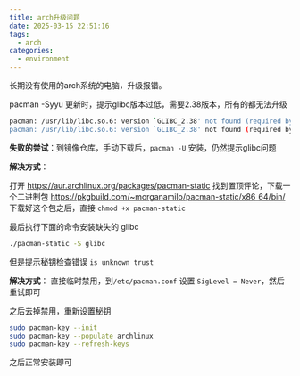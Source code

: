 ```yaml
---
title: arch升级问题
date: 2025-03-15 22:51:16
tags: 
  - arch
categories:
  - environment
---
```


长期没有使用的arch系统的电脑，升级报错。

pacman -Syyu 更新时，提示glibc版本过低，需要2.38版本，所有的都无法升级

```bash
pacman: /usr/lib/libc.so.6: version `GLIBC_2.38' not found (required by pacman)
pacman: /usr/lib/libc.so.6: version `GLIBC_2.38' not found (required by /usr/lib/libalpm.so.15)
```

**失败的尝试**：到镜像仓库，手动下载后，`pacman -U` 安装，仍然提示glibc问题

**解决方式**：

打开 <https://aur.archlinux.org/packages/pacman-static> 找到置顶评论，下载一个二进制包
<https://pkgbuild.com/~morganamilo/pacman-static/x86_64/bin/>
下载好这个包之后，直接 `chmod +x pacman-static`

最后执行下面的命令安装缺失的 glibc 

```bash
./pacman-static -S glibc
```

但是提示秘钥检查错误 `is unknown trust`

**解决方式**：
直接临时禁用，到`/etc/pacman.conf` 设置 `SigLevel = Never`，然后重试即可

之后去掉禁用，重新设置秘钥

```bash
sudo pacman-key --init
sudo pacman-key --populate archlinux
sudo pacman-key --refresh-keys
```

之后正常安装即可

